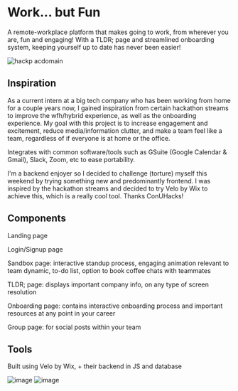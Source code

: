 # Work... but Fun
A remote-workplace platform that makes going to work, from wherever you are, fun and engaging! With a TLDR; page and streamlined onboarding system, keeping yourself up to date has never been easier!

![hackp acdomain](https://user-images.githubusercontent.com/123273398/213926859-270a5145-34b2-40a3-a3f9-5e3ab2d24420.png)

## Inspiration

As a current intern at a big tech company who has been working from home for a couple years now, I gained inspiration from certain hackathon streams to improve the wfh/hybrid experience, as well as the onboarding experience. My goal with this project is to increase engagement and excitement, reduce media/information clutter, and make a team feel like a team, regardless of if everyone is at home or the office.

Integrates with common software/tools such as GSuite (Google Calendar & Gmail), Slack, Zoom, etc to ease portability.

I'm a backend enjoyer so I decided to challenge (torture) myself this weekend by trying something new and predominantly frontend. I was inspired by the hackathon streams and decided to try Velo by Wix to achieve this, which is a really cool tool. Thanks ConUHacks!

## Components

Landing page

Login/Signup page

Sandbox page: interactive standup process, engaging animation relevant to team dynamic, to-do list, option to book coffee chats with teammates

TLDR; page: displays important company info, on any type of screen resolution

Onboarding page: contains interactive onboarding process and important resources at any point in your career

Group page: for social posts within your team

## Tools
Built using Velo by Wix, + their backend in JS and database

![image](https://user-images.githubusercontent.com/123273398/213926901-04885188-98bd-4b29-9cf1-c69aa64837f0.png)
![image](https://user-images.githubusercontent.com/123273398/213926912-c559a6fe-84f4-43b9-a48e-fcb38d7ea6cd.png)
